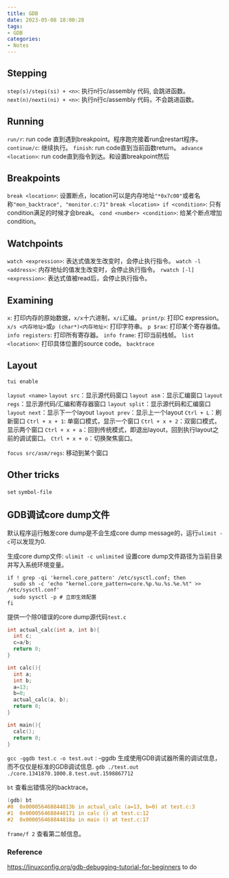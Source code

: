 ```yaml
---
title: GDB
date: 2023-05-08 18:00:28
tags:
- GDB
categories:
- Notes
---
```


## Stepping

`step(s)/stepi(si) + <n>`: 执行n行c/assembly 代码, 会跳进函数。
`next(n)/nexti(ni) + <n>`: 执行n行c/assembly 代码，不会跳进函数。

## Running

`run/r`: run code 直到遇到breakpoint。程序跑完接着run会restart程序。
`continue/c`: 继续执行。
`finish`: run code直到当前函数return。
`advance <location>`: run code直到指令到达<location>。和设置breakpoint然后

## Breakpoints

`break <location>`: 设置断点，location可以是内存地址`"*0x7c00"`或者名称`"mon_backtrace", "monitor.c:71"`
`break <location> if <condition>`: 只有condition满足的时候才会break。
`cond <number> <condition>`: 给某个断点增加condition。

## Watchpoints

`watch <expression>`: 表达式值发生改变时，会停止执行指令。
`watch -l <address>`: 内存地址的值发生改变时，会停止执行指令。
`rwatch [-l] <expression>`: 表达式值被read后，会停止执行指令。

## Examining

`x`: 打印内存的原始数据，`x/x`十六进制，`x/i`汇编。
`print/p`: 打印C expression。
`x/s <内存地址>`或`p (char*)<内存地址>`: 打印字符串。
`p $rax`: 打印某个寄存器值。
`info registers`: 打印所有寄存器。
`info frame`: 打印当前栈帧。
`list <location>`: 打印具体位置的source code。
`backtrace`

## Layout

`tui enable`

`layout <name>`
`layout src`：显示源代码窗口
`layout asm`：显示汇编窗口
`layout regs`：显示源代码/汇编和寄存器窗口
`layout split`：显示源代码和汇编窗口
`layout next`：显示下一个layout
`layout prev`：显示上一个layout
`Ctrl + L`：刷新窗口
`Ctrl + x + 1`: 单窗口模式，显示一个窗口
`Ctrl + x + 2`：双窗口模式，显示两个窗口
`Ctrl + x + a`：回到传统模式，即退出layout，回到执行layout之前的调试窗口。
`Ctrl + x + o`：切换聚焦窗口。

`focus src/asm/regs`: 移动到某个窗口

## Other tricks

`set`
`symbol-file`

## GDB调试core dump文件

默认程序运行触发core dump是不会生成core dump message的，运行`ulimit -c`可以发现为0.

生成core dump文件: `ulimit -c unlimited`
设置core dump文件路径为当前目录并写入系统环境变量。

```shell
if ! grep -qi 'kernel.core_pattern' /etc/sysctl.conf; then
  sudo sh -c 'echo "kernel.core_pattern=core.%p.%u.%s.%e.%t" >> /etc/sysctl.conf'
  sudo sysctl -p # 立即生效配置
fi
```

提供一个除0错误的core dump源代码`test.c`

```c
int actual_calc(int a, int b){
  int c;
  c=a/b;
  return 0;
}

int calc(){
  int a;
  int b;
  a=13;
  b=0;
  actual_calc(a, b);
  return 0;
}

int main(){
  calc();
  return 0;
}
```

`gcc -ggdb test.c -o test.out` : -ggdb 生成使用GDB调试器所需的调试信息，而不仅仅是标准的GDB调试信息.
`gdb ./test.out ./core.1341870.1000.8.test.out.1598867712`

`bt` 查看出错情况的backtrace。

```c
(gdb) bt
#0  0x000056468844813b in actual_calc (a=13, b=0) at test.c:3
#1  0x0000564688448171 in calc () at test.c:12
#2  0x000056468844818a in main () at test.c:17
```

`frame/f 2` 查看第二帧信息。

### Reference

https://linuxconfig.org/gdb-debugging-tutorial-for-beginners
to do

